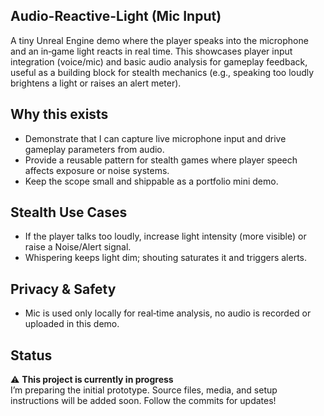 ## Audio-Reactive-Light (Mic Input)

A tiny Unreal Engine demo where the player speaks into the microphone and an in‑game light reacts in real time. 
This showcases player input integration (voice/mic) and basic audio analysis for gameplay feedback, useful as a building block for stealth mechanics (e.g., speaking too loudly brightens a light or raises an alert meter).

## Why this exists

- Demonstrate that I can capture live microphone input and drive gameplay parameters from audio.
- Provide a reusable pattern for stealth games where player speech affects exposure or noise systems.
- Keep the scope small and shippable as a portfolio mini demo.

## Stealth Use Cases

- If the player talks too loudly, increase light intensity (more visible) or raise a Noise/Alert signal.   
- Whispering keeps light dim; shouting saturates it and triggers alerts.


## Privacy & Safety

- Mic is used only locally for real‑time analysis, no audio is recorded or uploaded in this demo.

## Status

⚠️ **This project is currently in progress**  
I’m preparing the initial prototype. Source files, media, and setup instructions will be added soon. Follow the commits for updates!


